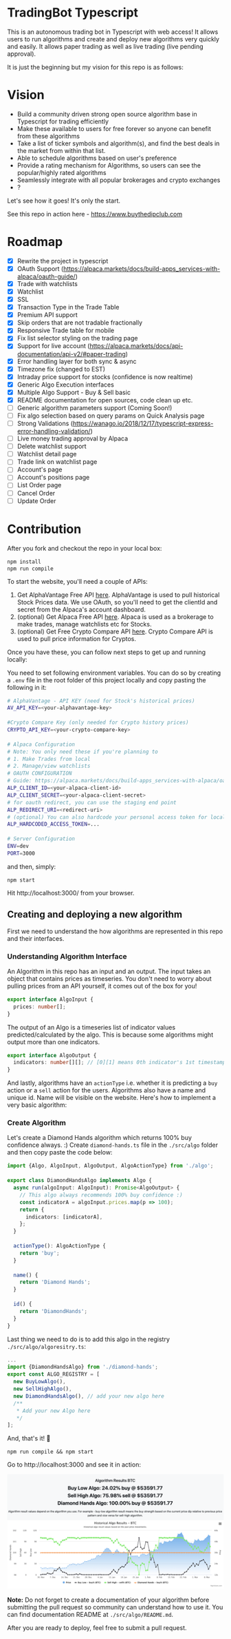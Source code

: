 # TradingBot Typescript 

This is an autonomous trading bot in Typescript with web access! It allows users to run algorithms and create and deploy new algorithms very quickly and easily. It allows paper trading as well as live trading (live pending approval).

It is just the beginning but my vision for this repo is as follows:

# Vision

- Build a community driven strong open source algorithm base in Typescript for trading efficiently
- Make these available to users for free forever so anyone can benefit from these algorithms
- Take a list of ticker symbols and algorithm(s), and find the best deals in the market from within that list.
- Able to schedule algorithms based on user's preference
- Provide a rating mechanism for Algorithms, so users can see the popular/highly rated algorithms
- Seamlessly integrate with all popular brokerages and crypto exchanges
- ?

Let's see how it goes! It's only the start.

See this repo in action here - https://www.buythedipclub.com

# Roadmap

- [x] Rewrite the project in typescript
- [x] OAuth Support (https://alpaca.markets/docs/build-apps_services-with-alpaca/oauth-guide/)
- [x] Trade with watchlists
- [x] Watchlist
- [x] SSL
- [x] Transaction Type in the Trade Table
- [x] Premium API support
- [x] Skip orders that are not tradable fractionally
- [x] Responsive Trade table for mobile
- [x] Fix list selector styling on the trading page
- [x] Support for live account (https://alpaca.markets/docs/api-documentation/api-v2/#paper-trading)
- [x] Error handling layer for both sync & async
- [x] Timezone fix (changed to EST)
- [x] Intraday price support for stocks (confidence is now realtime)
- [x] Generic Algo Execution interfaces
- [x] Multiple Algo Support - Buy & Sell basic
- [x] README documentation for open sources, code clean up etc.
- [ ] Generic algorithm parameters support (Coming Soon!)
- [ ] Fix algo selection based on query params on Quick Analysis page
- [ ] Strong Validations (https://wanago.io/2018/12/17/typescript-express-error-handling-validation/)
- [ ] Live money trading approval by Alpaca
- [ ] Delete watchlist support
- [ ] Watchlist detail page
- [ ] Trade link on watchlist page
- [ ] Account's page
- [ ] Account's positions page
- [ ] List Order page
- [ ] Cancel Order
- [ ] Update Order

# Contribution

After you fork and checkout the repo in your local box:

```
npm install
npm run compile
```

To start the website, you'll need a couple of APIs:

1. Get AlphaVantage Free API [here](https://www.alphavantage.co/). AlphaVantage is used to pull historical Stock Prices data. We use OAuth, so you'll need to get the clientId and secret from the Alpaca's account dashboard.
2. (optional) Get Alpaca Free API [here](https://alpaca.markets/). Alpaca is used as a brokerage to make trades, manage watchlists etc for Stocks.
3. (optional) Get Free Crypto Compare API [here](https://min-api.cryptocompare.com/). Crypto Compare API is used to pull price information for Cryptos.

Once you have these, you can follow next steps to get up and running locally:

You need to set following environment variables. You can do so by creating a `.env` file in the root folder of this project locally and copy pasting the following in it:

```sh
# AlphaVantage - API KEY (need for Stock's historical prices)
AV_API_KEY=<your-alphavantage-key>

#Crypto Compare Key (only needed for Crypto history prices)
CRYPTO_API_KEY=<your-crypto-compare-key>

# Alpaca Configuration
# Note: You only need these if you're planning to
# 1. Make Trades from local
# 2. Manage/view watchlists
# OAUTH CONFIGURATION
# Guide: https://alpaca.markets/docs/build-apps_services-with-alpaca/oauth-guide/
ALP_CLIENT_ID=<your-alpaca-client-id>
ALP_CLIENT_SECRET=<your-alpaca-client-secret>
# for oauth redirect, you can use the staging end point
ALP_REDIRECT_URI=<redirect-uri>
# (optional) You can also hardcode your personal access token for local development
ALP_HARDCODED_ACCESS_TOKEN=...

# Server Configuration
ENV=dev
PORT=3000
```

and then, simply:

```
npm start
```

Hit http://localhost:3000/ from your browser.

## Creating and deploying a new algorithm

First we need to understand the how algorithms are represented in this repo and their interfaces.

### Understanding Algorithm Interface

An Algorithm in this repo has an input and an output. The input takes an object that contains prices as timeseries. You don't need to worry about pulling prices from an API yourself, it comes out of the box for you!

```ts
export interface AlgoInput {
  prices: number[];
}
```

The output of an Algo is a timeseries list of indicator values predicted/calculated by the algo. This is because some algorithms might output more than one indicators.

```ts
export interface AlgoOutput {
  indicators: number[][]; // [0][1] means 0th indicator's 1st timestamp value
}
```

And lastly, algorithms have an `actionType` i.e. whether it is predicting a `buy` action or a `sell` action for the users. Algorithms also have a name and unique id. Name will be visible on the website. Here's how to implement a very basic algorithm:

### Create Algorithm

Let's create a Diamond Hands algorithm which returns 100% buy confidence always. :) Create `diamond-hands.ts` file in the `./src/algo` folder and then copy paste the code below:

```ts
import {Algo, AlgoInput, AlgoOutput, AlgoActionType} from './algo';

export class DiamondHandsAlgo implements Algo {
  async run(algoInput: AlgoInput): Promise<AlgoOutput> {
    // This algo always recommends 100% buy confidence :)
    const indicatorA = algoInput.prices.map(p => 100);
    return {
      indicators: [indicatorA],
    };
  }

  actionType(): AlgoActionType {
    return 'buy';
  }

  name() {
    return 'Diamond Hands';
  }

  id() {
    return 'DiamondHands';
  }
}
```

Last thing we need to do is to add this algo in the registry `./src/algo/algoresitry.ts`:

```ts
...
import {DiamondHandsAlgo} from './diamond-hands';
export const ALGO_REGISTRY = [
  new BuyLowAlgo(),
  new SellHighAlgo(),
  new DiamondHandsAlgo(), // add your new algo here
  /**
   * Add your new Algo here
   */
];
```

And, that's it! 💯

```
npm run compile && npm start
```

Go to http://localhost:3000 and see it in action:

![DiamondHands](./diamond-hands.png)

**Note:** Do not forget to create a documentation of your algorithm before submitting the pull request so community can understand how to use it. You can find documentation README at `./src/algo/README.md`.

After you are ready to deploy, feel free to submit a pull request.
